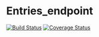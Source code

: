 # Entries_endpoint
[![Build Status](https://travis-ci.com/VivianDoreen/MyDiaryV1.2_endpoints.svg?branch=master)](https://travis-ci.com/VivianDoreen/MyDiaryV1.2_endpoints)
[![Coverage Status](https://coveralls.io/repos/github/VivianDoreen/MyDiaryV1.2_endpoints/badge.svg)](https://coveralls.io/github/VivianDoreen/MyDiaryV1.2_endpoints)